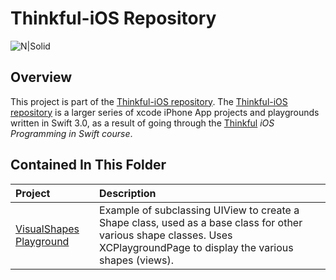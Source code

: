 # Thinkful-iOS Repository 

![N|Solid](https://cldup.com/vkMWNVd08U.png)

## Overview
This project is part of the [Thinkful-iOS repository][thinkful_ios_repro]. The [Thinkful-iOS repository][thinkful_ios_repro] is a larger series of xcode iPhone App projects and playgrounds written in Swift 3.0, as a result of going through the [Thinkful][thinkful] _iOS Programming in Swift course_.

## Contained In This Folder

| Project        | Description | 
|:-------------|:-------------|
| [VisualShapes Playground][visual_shapes]       | Example of subclassing UIView to create a Shape class, used as a base class for other various shape classes. Uses XCPlaygroundPage to display the various shapes (views).  |

   [thinkful]: <http://thinkful.com>
   [thinkful_ios_repro]:<https://github.com/gangelo/Thinkful-iOS>
   
   [visual_shapes]: <https://github.com/gangelo/Thinkful-iOS/tree/master/Unit%2002/Lesson%2002/VisualShapes.playground>
